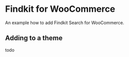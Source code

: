 # Findkit for WooCommerce

An example how to add Findkit Search for WooCommerce.

## Adding to a theme

todo
